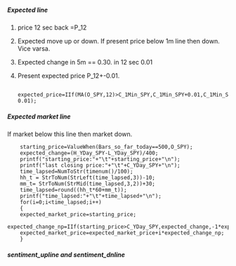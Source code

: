 ##### Expected line
1. price 12 sec back =P_12
2. Expected move up or down. If present price below 1m line then down. Vice varsa.
3. Expected change in 5m == 0.30. in 12 sec 0.01
4. Present expected price P_12+-0.01.

        expected_price=IIf(MA(O_SPY,12)>C_1Min_SPY,C_1Min_SPY+0.01,C_1Min_SPY-0.01);

##### Expected market line
If market below this line then market down.

        starting_price=ValueWhen(Bars_so_far_today==500,O_SPY); 
        expected_change=(H_YDay_SPY-L_YDay_SPY)/400;
        printf("starting_price:"+"\t"+starting_price+"\n");
        printf("last closing price:"+"\t"+C_YDay_SPY+"\n");
        time_lapsed=NumToStr(timenum()/100);
        hh_t = StrToNum(StrLeft(time_lapsed,3))-10;
        mm_t= StrToNum(StrMid(time_lapsed,3,2))+30;
        time_lapsed=round((hh_t*60+mm_t));
        printf("time_lapsed:"+"\t"+time_lapsed+"\n");
        for(i=0;i<time_lapsed;i++)
        {
        expected_market_price=starting_price;
        expected_change_np=IIf(starting_price>C_YDay_SPY,expected_change,-1*expected_change);
        expected_market_price=expected_market_price+i*expected_change_np;
        }


##### sentiment_upline and sentiment_dnline

